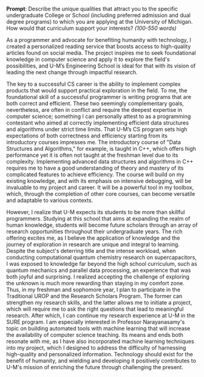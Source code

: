 **Prompt**: Describe the unique qualities that attract you to the specific undergraduate College or School (including preferred admission and dual degree programs) to which you are applying at the University of Michigan. How would that curriculum support your interests? _(100-550 words)_

As a programmer and advocate for benefiting humanity with technology, I created a personalized reading service that boosts access to high-quality articles found on social media. The project inspires me to seek foundational knowledge in computer science and apply it to explore the field's possibilities, and U-M’s Engineering School is ideal for that with its vision of leading the next change through impactful research.

The key to a successful CS career is the ability to implement complex products that would support practical exploration in the field. To me, the foundational skill of a successful programmer is writing programs that are both correct and efficient. These two seemingly complementary goals, nevertheless, are often in conflict and require the deepest expertise in computer science; something I can personally attest to as a programming contestant who aimed at correctly implementing efficient data structures and algorithms under strict time limits. That U-M’s CS program sets high expectations of both correctness and efficiency starting from its introductory courses impresses me. The introductory course of "Data Structures and Algorithms," for example, is taught in C++, which offers high performance yet it is often not taught at the freshman level due to its complexity. Implementing advanced data structures and algorithms in C++ requires me to have a good understanding of theory and mastery of its complicated features to achieve efficiency. The course will build on my existing knowledge, and with its emphasis on intensive debugging, will be invaluable to my project and career. It will be a powerful tool in my toolbox, which, through the completion of other core courses, can become versatile and adaptable to various contexts.

However, I realize that U-M expects its students to be more than skillful programmers. Studying at this school that aims at expanding the realm of human knowledge, students will become future scholars through an array of research opportunities throughout their undergraduate years. The rich offering excites me, as I believe the application of knowledge and the journey of exploration in research are unique and integral to learning. Despite the subject's deterring title and the intense workload, when conducting computational quantum chemistry research on supercapacitors, I was exposed to knowledge far beyond the high school curriculum, such as quantum mechanics and parallel data processing, an experience that was both joyful and surprising. I realized accepting the challenge of exploring the unknown is much more rewarding than staying in my comfort zone. Thus, in my freshman and sophomore year, I plan to participate in the Traditional UROP and the Research Scholars Program. The former can strengthen my research skills, and the latter allows me to initiate a project, which will require me to ask the right questions that lead to meaningful research. After which, I can continue my research experience at U-M in the SURE program. I am especially interested in Professor Narayanasamy's topic on building automated tools with machine learning that will increase the availability of computer science teaching. Its means and ends both resonate with me, as I have also incorporated machine learning techniques into my project, which I designed to address the difficulty of harnessing high-quality and personalized information. Technology should exist for the benefit of humanity, and wielding and developing it positively contributes to U-M's mission of enriching the future through challenging the present.
